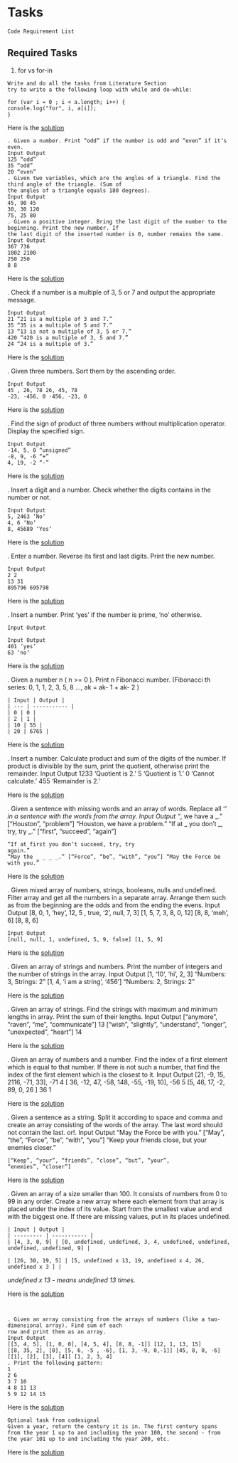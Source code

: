 # Tasks

```
Code Requirement List
```

## Required Tasks

1. for vs for-in

```
Write and do all the tasks from Literature Section
try to write a the following loop with while and do-while:
```

```
for (var i = 0 ; i < a.length; i++) {
console.log("for", i, a[i]);
}
```

Here is the [solution](for_vs_for-in.js)

```
. Given a number. Print “odd” if the number is odd and “even” if itʼs even.
Input Output
125 “odd”
35 “odd”
20 “even”
. Given two variables, which are the angles of a triangle. Find the third angle of the triangle. (Sum of
the angles of a triangle equals 180 degrees).
Input Output
45, 90 45
30, 30 120
75, 25 80
. Given a positive integer. Bring the last digit of the number to the beginning. Print the new number. If
the last digit of the inserted number is 0, number remains the same.
Input Output
367 736
1002 2100
250 250
8 8
```

Here is the [solution](odd_or_even.js)

. Check if a number is a multiple of 3, 5 or 7 and output the appropriate message.

```
Input Output
21 “21 is a multiple of 3 and 7.”
35 “35 is a multiple of 5 and 7.“
13 “13 is not a multiple of 3, 5 or 7.”
420 “420 is a multiple of 3, 5 and 7.”
24 “24 is a multiple of 3.”
```

Here is the [solution](multiple_3_5_7.js)

. Given three numbers. Sort them by the ascending order.

```
Input Output
45 , 26, 78 26, 45, 78
-23, -456, 0 -456, -23, 0
```

Here is the [solution](ascending_order.js)

. Find the sign of product of three numbers without multiplication operator. Display the specified sign.

```
Input Output
-14, 5, 0 “unsigned”
-8, 9, -6 “+”
4, 19, -2 “-”
```

Here is the [solution](sign_of_numbers.js)

. Insert a digit and a number. Check whether the digits contains in the number or not.

```
Input Output
5, 2463 ‘Noʼ
4, 6 ‘Noʼ
8, 45689 ‘Yesʼ
```

Here is the [solution](number_contains_digit.js)

. Enter a number. Reverse its first and last digits. Print the new number.

```
Input Output
2 2
13 31
895796 695798
```

Here is the [solution](reverse.js)

. Insert a number. Print ‘yesʼ if the number is prime, ‘noʼ otherwise.

```
Input Output
```

```
Input Output
401 ‘yesʼ
63 ‘noʼ
```

Here is the [solution](prime.js)

. Given a number n ( n >= 0 ). Print n Fibonacci number. (Fibonacci th series: 0, 1, 1, 2, 3, 5, 8 ..., ak =
ak- 1 + ak- 2 )

```
| Input | Output |
| --- | ----------- |
| 0 | 0 |
| 2 | 1 |
| 10 | 55 |
| 20 | 6765 |
```

Here is the [solution](fibonacci.js)

. Insert a number. Calculate product and sum of the digits of the number. If product is divisible by the
sum, print the quotient, otherwise print the remainder.
Input Output
1233 ‘Quotient is 2.ʼ
5 ‘Quotient is 1.ʼ
0 ‘Cannot calculate.ʼ
455 ‘Remainder is 2.ʼ

Here is the [solution](product_sum.js)

. Given a sentence with missing words and an array of words. Replace all ‘_ʼ in a sentence with the
words from the array.
Input Output
“_, we have a _.” [“Houston”, “problem”] “Houston, we have a problem.”
“If at _ you donʼt _, try, try _.” [“first”, “succeed”,
“again”]

```
“If at first you donʼt succeed, try, try
again.”
“May the _ _ _ _.” [“Force”, “be”, “with”, “you”] “May the Force be with you.”
```

Here is the [solution](sentence.js)

. Given mixed array of numbers, strings, booleans, nulls and undefined. Filter array and get all the
numbers in a separate array. Arrange them such as from the beginning are the odds and from the
ending the evens.
Input Output
[8, 0, 1, ‘heyʼ, 12, 5 , true, ‘2ʼ, null, 7, 3] [1, 5, 7, 3, 8, 0, 12]
[8, 8, ‘mehʼ, 6] [8, 8, 6]

```
Input Output
[null, null, 1, undefined, 5, 9, false] [1, 5, 9]
```

Here is the [solution](arr_odd_even.js)

. Given an array of strings and numbers. Print the number of integers and the number of strings in the
array.
Input Output
[1, ‘10ʼ, ‘hiʼ, 2, 3] “Numbers: 3, Strings: 2”
[1, 4, ‘i am a stringʼ, ‘456ʼ] “Numbers: 2, Strings: 2”

Here is the [solution](strings_numbers.js)

. Given an array of strings. Find the strings with maximum and minimum lengths in array. Print the sum
of their lengths.
Input Output
[“anymore”, “raven”, “me”, “communicate”] 13
[“wish”, “slightly”, “understand”, “longer”, “unexpected”, “heart”] 14

Here is the [solution](max_min.js)

. Given an array of numbers and a number. Find the index of a first element which is equal to that
number. If there is not such a number, that find the index of the first element which is the closest to it.
Input Output
[21, -9, 15, 2116, -71, 33], -71 4
[ 36, -12, 47, -58, 148, -55, -19, 10], -56 5
[5, 46, 17, -2, 89, 0, 26 ] 36 1

Here is the [solution](arr_num_num.js)

. Given a sentence as a string. Split it according to space and comma and create an array consisting of
the words of the array. The last word should not contain the last. or!.
Input Output
“May the Force be with you.” [“May”, “the”, “Force”, “be”, “with”, “you”]
“Keep your friends close, but your
enemies closer.”

```
[“Keep”, “your”, “friends”, “close”, “but”, “your”,
“enemies”, “closer”]
```

Here is the [solution](string_sentence.js)

. Given an array of a size smaller than 100. It consists of numbers from 0 to 99 in any order. Create a
new array where each element from that array is placed under the index of its value. Start from the
smallest value and end with the biggest one. If there are missing values, put in its places undefined.

```
| Input | Output |
| --------- | ----------- |
| [4, 3, 0, 9] | [0, undefined, undefined, 3, 4, undefined, undefined,
undefined, undefined, 9] |
```

```
| [26, 30, 19, 5] | [5, undefined x 13, 19, undefined x 4, 26,
undefined x 3 ] |
```

_undefined x 13 - means undefined 13 times._

Here is the [solution](array_number.js)

```


. Given an array consisting from the arrays of numbers (like a two-dimensional array). Find sum of each
row and print them as an array.
Input Output
[[3, 4, 5], [1, 0, 0], [4, 5, 4], [8, 8, -1]] [12, 1, 13, 15]
[[8, 35, 2], [8], [5, 6, -5 , -6], [1, 3, -9, 0,-1]] [45, 8, 0, -6]
[[1], [2], [3], [4]] [1, 2, 3, 4]
. Print the following pattern:
1
2 6
3 7 10
4 8 11 13
5 9 12 14 15
```

Here is the [solution](print_pattern.js)

```
Optional task from codesignal
Given a year, return the century it is in. The first century spans from the year 1 up to and including the year 100, the second - from the year 101 up to and including the year 200, etc.
```

Here is the [solution](codesignal_task.js)
